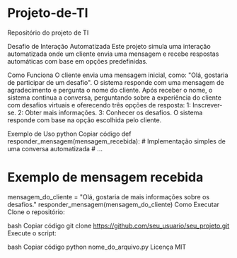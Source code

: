 # Projeto-de-TI
Repositório do projeto de TI

Desafio de Interação Automatizada
Este projeto simula uma interação automatizada onde um cliente envia uma mensagem e recebe respostas automáticas com base em opções predefinidas.

Como Funciona
O cliente envia uma mensagem inicial, como: "Olá, gostaria de participar de um desafio".
O sistema responde com uma mensagem de agradecimento e pergunta o nome do cliente.
Após receber o nome, o sistema continua a conversa, perguntando sobre a experiência do cliente com desafios virtuais e oferecendo três opções de resposta:
1: Inscrever-se.
2: Obter mais informações.
3: Conhecer os desafios.
O sistema responde com base na opção escolhida pelo cliente.

Exemplo de Uso
python
Copiar código
def responder_mensagem(mensagem_recebida):
    # Implementação simples de uma conversa automatizada
    # ...

# Exemplo de mensagem recebida
mensagem_do_cliente = "Olá, gostaria de mais informações sobre os desafios."
responder_mensagem(mensagem_do_cliente)
Como Executar
Clone o repositório:

bash
Copiar código
git clone https://github.com/seu_usuario/seu_projeto.git
Execute o script:

bash
Copiar código
python nome_do_arquivo.py
Licença
MIT
